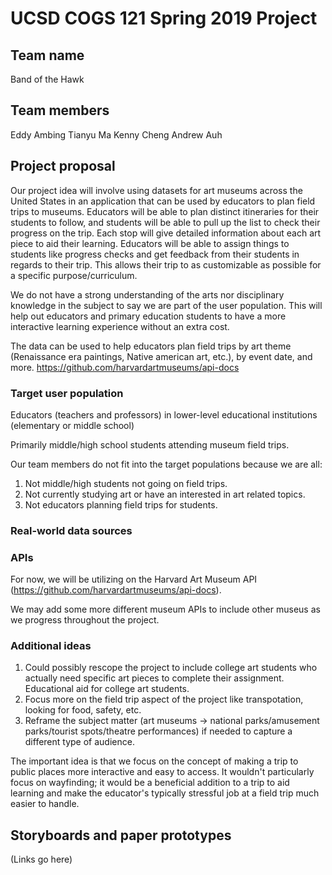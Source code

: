 # UCSD COGS 121 Spring 2019 Project
## Team name
Band of the Hawk
## Team members
Eddy Ambing
Tianyu Ma
Kenny Cheng
Andrew Auh
## Project proposal
Our project idea will involve using datasets for art museums across the United
States in an application that can be used by educators to plan field trips to museums.
Educators will be able to plan distinct itineraries for their students to
follow, and students will be able to pull up the list to check their progress on the
trip. Each stop will give detailed information about each art piece to aid their learning.
Educators will be able to assign things to students like progress checks and get feedback
from their students in regards to their trip. This allows their trip to as customizable
as possible for a specific purpose/curriculum.

We do not have a strong understanding of the arts nor disciplinary knowledge in the subject
to say we are part of the user population. This will help out educators and
primary education students to have a more interactive learning experience without an extra
cost.

The data can be used to help educators plan field trips by art theme (Renaissance
era paintings, Native american art, etc.), by event date, and more.
https://github.com/harvardartmuseums/api-docs
### Target user population
Educators (teachers and professors) in lower-level educational institutions (elementary
or middle school)

Primarily middle/high school students attending museum field trips.

Our team members do not fit into the target populations because we are all:
1. Not middle/high students not going on field trips.
2. Not currently studying art or have an interested in art related topics.
3. Not educators planning field trips for students.
### Real-world data sources
### APIs
For now, we will be utilizing on the Harvard Art Museum API (https://github.com/harvardartmuseums/api-docs).

We may add some more different museum APIs to include other museus as we progress throughout the project.
### Additional ideas
1. Could possibly rescope the project to include college art students who actually need specific
art pieces to complete their assignment. Educational aid for college art students.
2. Focus more on the field trip aspect of the project like transpotation, looking for food, safety, etc.
3. Reframe the subject matter (art museums -> national parks/amusement parks/tourist spots/theatre performances) if needed
to capture a different type of audience.

The important idea is that we focus on the concept of making a trip to public places  more interactive and easy to access. 
It wouldn't particularly focus on wayfinding; it would be a beneficial addition to a trip to aid learning and make
the educator's typically stressful job at a field trip much easier to handle.
## Storyboards and paper prototypes
(Links go here)
